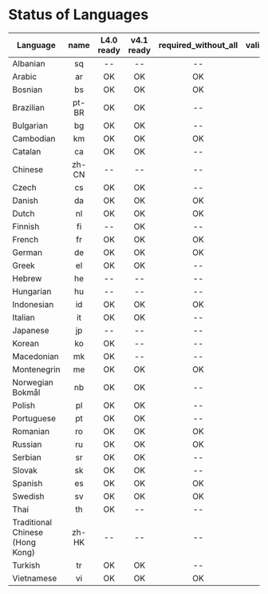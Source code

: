 # Status of Languages

| Language | name | L4.0 ready | v4.1 ready | required_without_all | validation.email | required_with_all |
|----------|:----:|:----------:|:----------:|:--------------------:|:----------------:|:-----------------:|
| Albanian | sq | -- | -- | -- | -- | -- |
| Arabic | ar | OK | OK | OK | OK | OK |
| Bosnian | bs | OK | OK | OK | -- | -- |
| Brazilian | pt-BR | OK | OK | -- | -- | -- |
| Bulgarian | bg | OK | OK | -- | -- | -- |
| Cambodian | km | OK | OK | OK | -- | -- |
| Catalan | ca | OK | OK | -- | -- | -- |
| Chinese | zh-CN | -- | -- | -- | -- | -- |
| Czech | cs | OK | OK | -- | -- | -- |
| Danish | da | OK | OK | OK | OK | OK |
| Dutch | nl | OK | OK | OK | -- | OK |
| Finnish | fi | -- | OK | -- | -- | -- |
| French | fr | OK | OK | OK | OK | OK |
| German | de | OK | OK | OK | -- | -- |
| Greek | el | OK | OK | -- | -- | -- |
| Hebrew | he | -- | -- | -- | -- | -- |
| Hungarian | hu | -- | -- | -- | -- | -- |
| Indonesian | id | OK | OK | OK | OK | OK |
| Italian | it | OK | OK | -- | -- | -- |
| Japanese | jp | -- | -- | -- | -- | -- |
| Korean | ko | OK | -- | -- | -- | -- |
| Macedonian | mk | OK | -- | -- | -- | -- |
| Montenegrin | me | OK | OK | OK | OK | OK |
| Norwegian Bokmål | nb | OK | OK | -- | -- | -- |
| Polish | pl | OK | OK | -- | -- | -- |
| Portuguese | pt | OK | OK | -- | -- | -- |
| Romanian | ro | OK | OK | OK | -- | -- |
| Russian | ru | OK | OK | OK | OK | OK |
| Serbian | sr | OK | OK | -- | -- | -- |
| Slovak | sk | OK | OK | -- | -- | -- |
| Spanish | es | OK | OK | OK | OK | -- |
| Swedish | sv | OK | OK | OK | OK | OK |
| Thai | th | OK | -- | -- | -- | -- |
| Traditional Chinese (Hong Kong) | zh-HK | -- | -- | -- | -- | -- |
| Turkish | tr | OK | OK | -- | -- | -- |
| Vietnamese | vi | OK | OK | OK | OK | -- |
